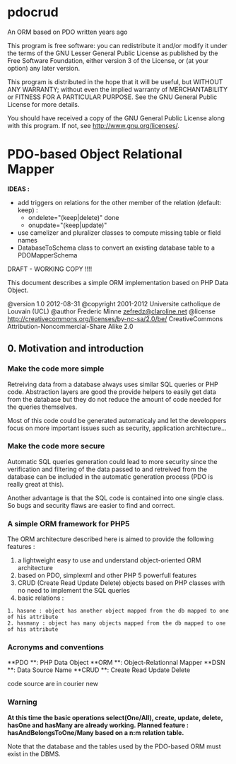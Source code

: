 pdocrud
=======

An ORM based on PDO written years ago

This program is free software: you can redistribute it and/or modify
it under the terms of the GNU Lesser General Public License as published by
the Free Software Foundation, either version 3 of the License, or
(at your option) any later version.

This program is distributed in the hope that it will be useful,
but WITHOUT ANY WARRANTY; without even the implied warranty of
MERCHANTABILITY or FITNESS FOR A PARTICULAR PURPOSE.  See the
GNU General Public License for more details.

You should have received a copy of the GNU General Public License
along with this program.  If not, see <http://www.gnu.org/licenses/>.

#  PDO-based Object Relational Mapper

**IDEAS :**
  
- add triggers on relations for the other member of the relation (default: keep) :
    - ondelete="(keep|delete)" done
    - onupdate="(keep|update)"
- use camelizer and pluralizer classes to compute missing table or field names
- DatabaseToSchema class to convert an existing database table to a PDOMapperSchema
  
DRAFT - WORKING COPY !!!!

  
This document describes a simple ORM implementation based on PHP Data Object.

  
@version     1.0 2012-08-31
@copyright   2001-2012 Universite catholique de Louvain (UCL)
@author      Frederic Minne <zefredz@claroline.net>
@license     http://creativecommons.org/licenses/by-nc-sa/2.0/be/
             CreativeCommons Attribution-Noncommercial-Share Alike 2.0

##  0. Motivation and introduction

###  Make the code more simple

Retreiving data from a database always uses similar SQL queries or PHP code.
Abstraction layers are good the provide helpers to easily get data from the
database but they do not reduce the amount of code needed for the queries
themselves.

  
Most of this code could be generated automaticaly and let the developpers
focus on more important issues such as security, application architecture...

###  Make the code more secure

Automatic SQL queries generation could lead to more security since the
verification and filtering of the data passed to and retreived from the
database can be included in the automatic generation process (PDO is really
great at this).

  
Another advantage is that the SQL code is contained into one single class. So
bugs and security flaws are easier to find and correct.

###  A simple ORM framework for PHP5

The ORM architecture described here is aimed to provide the following features
:

  

  1. a lightweight easy to use and understand object-oriented ORM architecture 
  2. based on PDO, simplexml and other PHP 5 powerfull features 
  3. CRUD (Create Read Update Delete) objects based on PHP classes with no need to implement the SQL queries 
  4. basic relations : 

    1. hasone : object has another object mapped from the db mapped to one of his attribute 
    2. hasmany : object has many objects mapped from the db mapped to one of his attribute 

  

###  Acronyms and conventions

**PDO **: PHP Data Object
**ORM **: Object-Relationnal Mapper
**DSN **: Data Source Name
**CRUD **: Create Read Update Delete
  
code source are in courier new

###  Warning

**At this time the basic operations select(One/All), create, update, delete, hasOne and hasMany are already working. Planned feature : hasAndBelongsToOne/Many based on a n:m relation table.**
  
Note that the database and the tables used by the PDO-based ORM must exist in
the DBMS.

